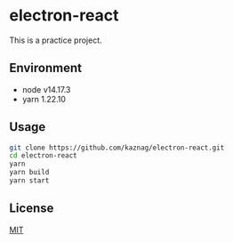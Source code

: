 # electron-react

This is a practice project.

## Environment

- node v14.17.3
- yarn 1.22.10

## Usage

``` bash
git clone https://github.com/kaznag/electron-react.git
cd electron-react
yarn
yarn build
yarn start
```

## License

[MIT](LICENSE)
